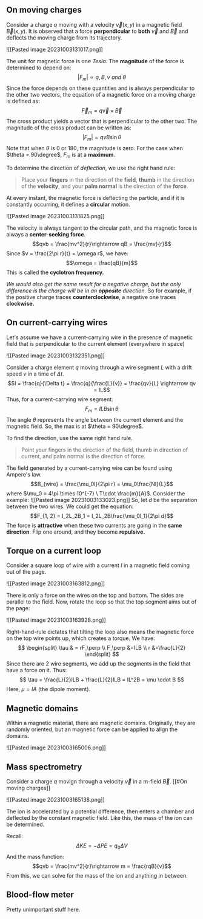 ## On moving charges
Consider a charge $q$ moving with a velocity $\vec v(x, y)$ in a magnetic field $\vec B(x, y)$. It is observed that a force **perpendicular** to **both** $\vec v$ and $\vec B$ and deflects the moving charge from its trajectory. 

![[Pasted image 20231003131017.png]]

The unit for magnetic force is one *Tesla*. The **magnitude** of the force is determined to depend on: 
$$|F_m| \propto q, B, v \ and \ \theta$$
Since the force depends on these quantities and is always perpendicular to the other two vectors, the equation of a magnetic force on a moving charge is defined as: 
$$\vec F_m = q\vec v \times \vec B$$
The cross product yields a vector that is perpendicular to the other two. The magnitude of the cross product can be written as: 
$$|F_m| = qvB\sin{\theta}$$
Note that when $\theta$ is 0 or 180, the magnitude is zero. For the case when $\theta = 90\degree$, $F_m$ is at a **maximum**. 

To determine the direction of *deflection*, we use the right hand rule: 

>Place your **fingers** in the direction of the **field**, **thumb** in the direction of the **velocity**, and your **palm normal** is the direction of the **force**.

At every instant, the magnetic force is deflecting the particle, and if it is constantly occurring, it defines a **circular** motion.

![[Pasted image 20231003131825.png]]

The velocity is always tangent to the circular path, and the magnetic force is always a **center-seeking force**.
$$qvb = \frac{mv^2}{r}\rightarrow qB = \frac{mv}{r}$$
Since $v = \frac{2\pi r}{t} = \omega r$, we have: 
$$\omega = \frac{qB}{m}$$
This is called the **cyclotron frequency.**

*We would also get the same result for a negative charge, but the only difference is the charge will be in an **opposite** direction.* So for example, if the positive charge traces **counterclockwise**, a negative one traces **clockwise.**

## On current-carrying wires
Let's assume we have a current-carrying wire in the presence of magnetic field that is perpendicular to the current element (everywhere in space)

![[Pasted image 20231003132351.png]]

Consider a charge element $q$ moving through a wire segment $L$ with a drift speed $v$ in a time of $\Delta t$.
$$I = \frac{q}{\Delta t} = \frac{q}{\frac{L}{v}} = \frac{qv}{L} \rightarrow qv = IL$$
Thus, for a current-carrying wire segment: 
$$F_m = ILB\sin{\theta}$$
The angle $\theta$ represents the angle between the current element and the magnetic field. So, the max is at $\theta = 90\degree$. 

To find the direction, use the same right hand rule. 

> Point your fingers in the direction of the field, thumb in direction of current, and palm normal is the direction of force.

The field generated by a current-carrying wire can be found using Ampere's law. 
$$B_{wire} = \frac{\mu_0I}{2\pi r} = \mu_0\frac{NI}{L}$$
where $\mu_0 = 4\pi \times 10^{-7} \ T\cdot \frac{m}{A}$. Consider the example: 
![[Pasted image 20231003133023.png]] 
So, let $d$ be the separation between the two wires. We could get the equation: 
$$F_{1, 2} = I_2L_2B_1 = I_2L_2B\frac{\mu_0I_1}{2\pi d}$$
The force is **attractive** when these two currents are going in the **same direction**. Flip one around, and they become **repulsive.**

## Torque on a current loop
Consider a square loop of wire with a current $I$ in a magnetic field coming out of the page. 

![[Pasted image 20231003163812.png]]

There is only a force on the wires on the top and bottom. The sides are parallel to the field. Now, rotate the loop so that the top segment aims out of the page: 

![[Pasted image 20231003163928.png]]

Right-hand-rule dictates that tilting the loop also means the magnetic force on the top wire points up, which creates a torque. We have: 
$$
\begin{split}
\tau & = rF_\perp \\
F_\perp &=ILB \\
r &=\frac{L}{2}
\end{split}
$$
Since there are 2 wire segments, we add up the segments in the field that have a force on it. Thus: 
$$
\tau = \frac{L}{2}ILB + \frac{L}{2}ILB = IL^2B = \mu \cdot B
$$
Here, $\mu = IA$ (the dipole moment).

## Magnetic domains
Within a magnetic material, there are magnetic domains. Originally, they are randomly oriented, but an magnetic force can be applied to align the domains. 

![[Pasted image 20231003165006.png]]

## Mass spectrometry
Consider a charge $q$ movign through a velocity $\vec v$ in a m-field $\vec B$. [[#On moving charges]]

![[Pasted image 20231003165138.png]]

The ion is accelerated by a potential difference, then enters a chamber and deflected by the constant magnetic field. Like this, the mass of the ion can be determined.

Recall: 
$$\Delta KE = -\Delta PE = q_0\Delta V$$
And the mass function: 
$$qvb = \frac{mv^2}{r}\rightarrow m = \frac{rqB}{v}$$
From this, we can solve for the mass of the ion and anything in between.

## Blood-flow meter 
Pretty unimportant stuff here.